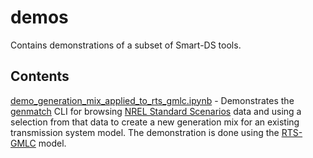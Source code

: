 # demos

Contains demonstrations of a subset of Smart-DS tools.

## Contents

[demo_generation_mix_applied_to_rts_gmlc.ipynb](demo_generation_mix_applied_to_rts_gmlc.ipynb) - Demonstrates the [genmatch](https://github.com/Smart-DS/genmatch) CLI for browsing [NREL Standard Scenarios](https://www.nrel.gov/analysis/data_tech_baseline.html) data and using a selection from that data to create a new generation mix for an existing transmission system model. The demonstration is done using the [RTS-GMLC](https://github.com/GridMod/RTS-GMLC) model.
